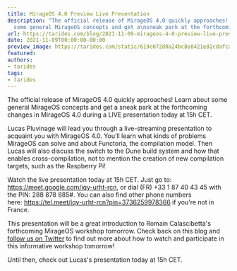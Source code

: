```yaml
---
title: MirageOS 4.0 Preview Live Presentation
description: "The official release of MirageOS 4.0 quickly approaches! Learn about
  some general MirageOS concepts and get a\nsneak park at the forthcoming\u2026"
url: https://tarides.com/blog/2021-11-09-mirageos-4-0-preview-live-presentation
date: 2021-11-09T00:00:00-00:00
preview_image: https://tarides.com/static/619c072d0a24bc8e8421e02cdafca46e/0132d/projector.jpg
featured:
authors:
- tarides
tags:
- tarides
---
```


<p>The official release of MirageOS 4.0 quickly approaches! Learn about some general MirageOS concepts and get a
sneak park at the forthcoming changes in MirageOS 4.0 during a LIVE presentation today at 15h CET.</p>
<p>Lucas Pluvinage will lead you through a live-streaming presentation to acquaint you with MirageOS 4.0. You&rsquo;ll learn
what kinds of problems MirageOS can solve and about Functoria, the compilation model. Then Lucas will also discuss the switch
to the&nbsp;Dune&nbsp;build system and how that enables cross-compilation, not to mention the creation of new compilation targets,
such as the Raspberry Pi!</p>
<p>Watch the live presentation today at 15h CET. Just go to: <a href="https://meet.google.com/iqy-urht-rcn">https://meet.google.com/iqy-urht-rcn</a>, or dial &#8234;(FR) +33 1 87 40 43 45&#8236; with
the PIN: &#8234;288 878 885&#8236;#. You can also find other phone numbers here:&nbsp;<a href="https://tel.meet/iqy-urht-rcn?pin=3736259978366">https://tel.meet/iqy-urht-rcn?pin=3736259978366</a> if you're not in France.</p>
<p>This presentation will be a great introduction to Romain Calascibetta's forthcoming MirageOS workshop tomorrow.
Check back on this blog and <a href="https://twitter.com/tarides_">follow us on Twitter</a> to find out more about how to watch
and participate in this informative workshop tomorrow!</p>
<p>Until then, check out Lucas's presentation today at 15h CET.</p>
